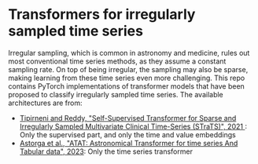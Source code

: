 # Transformers for irregularly sampled time series

Irregular sampling, which is common in astronomy and medicine, rules out most conventional time series methods, as they assume a constant sampling rate. On top of being irregular, the sampling may also be sparse, making learning from these time series even more challenging. This repo contains PyTorch implementations of transformer models that have been proposed to classify irregularly sampled time series. The available architectures are from:

- [Tipirneni and Reddy, "Self-Supervised Transformer for Sparse and Irregularly Sampled Multivariate Clinical Time-Series (STraTS)", 2021 ](https://arxiv.org/abs/2107.14293): Only the supervised part, and only the time and value embeddings
- [Astorga et al., "ATAT: Astronomical Transformer for time series And Tabular data", 2023](https://www.researchsquare.com/article/rs-2395110/v1): Only the time series transformer
